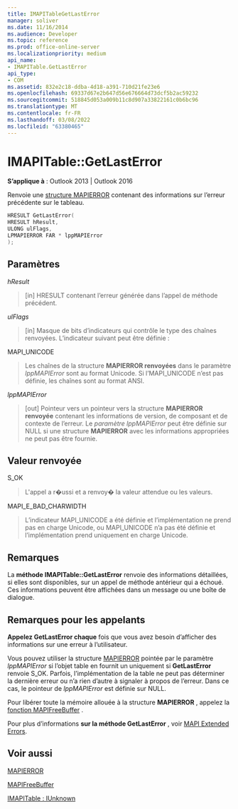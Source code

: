 ```yaml
---
title: IMAPITableGetLastError
manager: soliver
ms.date: 11/16/2014
ms.audience: Developer
ms.topic: reference
ms.prod: office-online-server
ms.localizationpriority: medium
api_name:
- IMAPITable.GetLastError
api_type:
- COM
ms.assetid: 832e2c18-ddba-4d18-a391-710d21fe23e6
ms.openlocfilehash: 69337d67e2b647d56e676664d73dcf5b2ac59232
ms.sourcegitcommit: 518845d053a009b11c8d907a33822161c0b6bc96
ms.translationtype: MT
ms.contentlocale: fr-FR
ms.lasthandoff: 03/08/2022
ms.locfileid: "63380465"
---
```

# <a name="imapitablegetlasterror"></a>IMAPITable::GetLastError

  
  
**S’applique à** : Outlook 2013 | Outlook 2016 
  
Renvoie une [structure MAPIERROR](mapierror.md) contenant des informations sur l’erreur précédente sur le tableau. 
  
```cpp
HRESULT GetLastError(
HRESULT hResult,
ULONG ulFlags,
LPMAPIERROR FAR * lppMAPIError
);
```

## <a name="parameters"></a>Paramètres

 _hResult_
  
> [in] HRESULT contenant l’erreur générée dans l’appel de méthode précédent.
    
 _ulFlags_
  
> [in] Masque de bits d’indicateurs qui contrôle le type des chaînes renvoyées. L’indicateur suivant peut être définie :
    
MAPI_UNICODE 
  
> Les chaînes de la structure **MAPIERROR renvoyées** dans le paramètre _lppMAPIError_ sont au format Unicode. Si l’MAPI_UNICODE n’est pas définie, les chaînes sont au format ANSI. 
    
 _lppMAPIError_
  
> [out] Pointeur vers un pointeur vers la structure **MAPIERROR renvoyée** contenant les informations de version, de composant et de contexte de l’erreur. Le  _paramètre lppMAPIError_ peut être définie sur NULL si une structure **MAPIERROR** avec les informations appropriées ne peut pas être fournie. 
    
## <a name="return-value"></a>Valeur renvoyée

S_OK 
  
> L'appel a r�ussi et a renvoy� la valeur attendue ou les valeurs.
    
MAPI_E_BAD_CHARWIDTH 
  
> L’indicateur MAPI_UNICODE a été définie et l’implémentation ne prend pas en charge Unicode, ou MAPI_UNICODE n’a pas été définie et l’implémentation prend uniquement en charge Unicode.
    
## <a name="remarks"></a>Remarques

La **méthode IMAPITable::GetLastError** renvoie des informations détaillées, si elles sont disponibles, sur un appel de méthode antérieur qui a échoué. Ces informations peuvent être affichées dans un message ou une boîte de dialogue. 
  
## <a name="notes-to-callers"></a>Remarques pour les appelants

**Appelez GetLastError chaque** fois que vous avez besoin d’afficher des informations sur une erreur à l’utilisateur. 
  
Vous pouvez utiliser la structure [MAPIERROR](mapierror.md) pointée par le paramètre  _lppMAPIError_ si l’objet table en fournit un uniquement si **GetLastError** renvoie S_OK. Parfois, l’implémentation de la table ne peut pas déterminer la dernière erreur ou n’a rien d’autre à signaler à propos de l’erreur. Dans ce cas, le pointeur de  _lppMAPIError_ est définie sur NULL. 
  
Pour libérer toute la mémoire allouée à la structure **MAPIERROR** , appelez la [fonction MAPIFreeBuffer](mapifreebuffer.md) . 
  
Pour plus d’informations **sur la méthode GetLastError** , voir [MAPI Extended Errors](mapi-extended-errors.md).
  
## <a name="see-also"></a>Voir aussi



[MAPIERROR](mapierror.md)
  
[MAPIFreeBuffer](mapifreebuffer.md)
  
[IMAPITable : IUnknown](imapitableiunknown.md)

